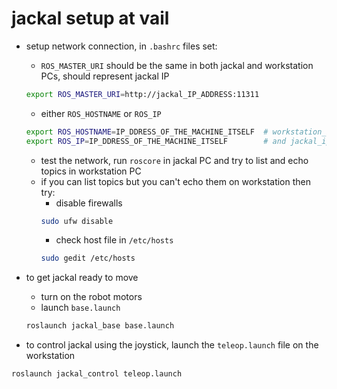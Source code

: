 # jackal setup at vail 

- setup network connection, in `.bashrc` files set:
    - `ROS_MASTER_URI` should be the same in both jackal and workstation PCs, should represent jackal IP
    ```bash
    export ROS_MASTER_URI=http://jackal_IP_ADDRESS:11311 
    ```
    - either `ROS_HOSTNAME` or `ROS_IP`
    ```bash
    export ROS_HOSTNAME=IP_DDRESS_OF_THE_MACHINE_ITSELF  # workstation_ip for the workstation PC
    export ROS_IP=IP_DDRESS_OF_THE_MACHINE_ITSELF        # and jackal_ip for the jackal PC
    ``` 
    - test the network, run `roscore` in jackal PC and try to list and echo topics in workstation PC
    - if you can list topics but you can't echo them on workstation then try:
        - disable firewalls
        ```bash
        sudo ufw disable
        ```
        - check host file in `/etc/hosts`
        ```bash
        sudo gedit /etc/hosts 
        ```

- to get jackal ready to move
    - turn on the robot motors
    - launch `base.launch`
    ```bash
    roslaunch jackal_base base.launch
    ```

- to control jackal using the joystick, launch the `teleop.launch` file on the workstation      

```bash
roslaunch jackal_control teleop.launch
```


